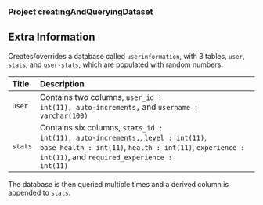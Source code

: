 ### Project creatingAndQueryingDataset

## Extra Information

Creates/overrides a database called <code>userinformation</code>, with 3 tables, <code>user</code>, <code>stats</code>, and <code>user-stats</code>, which are populated with random numbers.  

| Title | Description |
| :--- | :--- |
| <code>user</code> | Contains two columns, <code>user_id : int(11), auto-increments,</code> and <code>username : varchar(100)</code> |
| <code>stats</code> | Contains  six columns, <code>stats_id : int(11), auto-increments,</code>, <code>level : int(11)</code>, <code>base_health : int(11)</code>, <code>health : int(11)</code>, <code>experience : int(11)</code>, and <code>required_experience : int(11)</code>|

The database is then queried multiple times and a derived column is appended to <code>stats</code>. 
